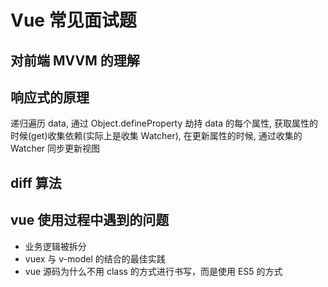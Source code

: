 # Vue 常见面试题

## 对前端 MVVM 的理解

## 响应式的原理

递归遍历 data, 通过 Object.defineProperty 劫持 data 的每个属性,
获取属性的时候(get)收集依赖(实际上是收集 Watcher), 在更新属性的时候, 通过收集的 Watcher 同步更新视图

## diff 算法

## vue 使用过程中遇到的问题

- 业务逻辑被拆分
- vuex 与 v-model 的结合的最佳实践
- vue 源码为什么不用 class 的方式进行书写，而是使用 ES5 的方式
